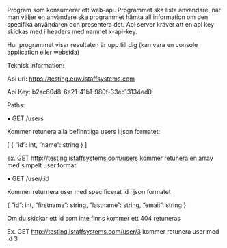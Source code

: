 Program som konsumerar ett web-api. Programmet ska lista användare, när man väljer en användare ska programmet hämta all information om den specifika användaren och presentera det. Api server kräver att en api key skickas med i headers med namnet x-api-key.

Hur programmet visar resultaten är upp till dig (kan vara en console application eller websida)

Teknisk information:

Api url: https://testing.euw.istaffsystems.com

Api Key: b2ac60d8-6e21-41b1-980f-33ec13134ed0

Paths: 

•	GET /users

Kommer retunera alla befinntliga users i json formatet:

[ { ”id”: int, ”name”: string } ]

ex. GET http://testing.istaffsystems.com/users kommer retunera en array med simpelt user format


•	GET /user/:id

Kommer returnera user med specificerat id i json formatet

{  ”id”: int, ”firstname”: string, ”lastname”: string, ”email”: string }

Om du skickar ett id som inte finns kommer ett 404 retuneras


Ex. GET http://testing.istaffsystems.com/user/3 kommer retunera user med id 3
